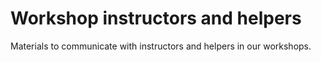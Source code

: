 # Workshop instructors and helpers

Materials to communicate with instructors and helpers in our workshops.
